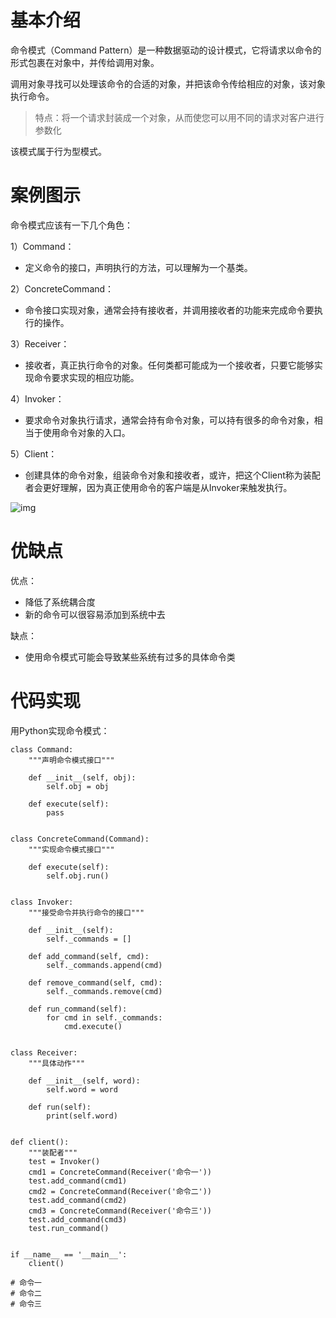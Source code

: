 # 基本介绍

命令模式（Command Pattern）是一种数据驱动的设计模式，它将请求以命令的形式包裹在对象中，并传给调用对象。

调用对象寻找可以处理该命令的合适的对象，并把该命令传给相应的对象，该对象执行命令。

> 特点：将一个请求封装成一个对象，从而使您可以用不同的请求对客户进行参数化

该模式属于行为型模式。

# 案例图示

命令模式应该有一下几个角色：

1）Command：

- 定义命令的接口，声明执行的方法，可以理解为一个基类。

2）ConcreteCommand：

- 命令接口实现对象，通常会持有接收者，并调用接收者的功能来完成命令要执行的操作。

3）Receiver：

- 接收者，真正执行命令的对象。任何类都可能成为一个接收者，只要它能够实现命令要求实现的相应功能。

4）Invoker：

- 要求命令对象执行请求，通常会持有命令对象，可以持有很多的命令对象，相当于使用命令对象的入口。

5）Client：

- 创建具体的命令对象，组装命令对象和接收者，或许，把这个Client称为装配者会更好理解，因为真正使用命令的客户端是从Invoker来触发执行。

![img](https://images-1302522496.cos.ap-nanjing.myqcloud.com/img/commanduml.jpg)



# 优缺点

优点：

- 降低了系统耦合度
- 新的命令可以很容易添加到系统中去

缺点：

- 使用命令模式可能会导致某些系统有过多的具体命令类



# 代码实现

用Python实现命令模式：

```
class Command:
    """声明命令模式接口"""

    def __init__(self, obj):
        self.obj = obj

    def execute(self):
        pass


class ConcreteCommand(Command):
    """实现命令模式接口"""

    def execute(self):
        self.obj.run()


class Invoker:
    """接受命令并执行命令的接口"""

    def __init__(self):
        self._commands = []

    def add_command(self, cmd):
        self._commands.append(cmd)

    def remove_command(self, cmd):
        self._commands.remove(cmd)

    def run_command(self):
        for cmd in self._commands:
            cmd.execute()


class Receiver:
    """具体动作"""

    def __init__(self, word):
        self.word = word

    def run(self):
        print(self.word)


def client():
    """装配者"""
    test = Invoker()
    cmd1 = ConcreteCommand(Receiver('命令一'))
    test.add_command(cmd1)
    cmd2 = ConcreteCommand(Receiver('命令二'))
    test.add_command(cmd2)
    cmd3 = ConcreteCommand(Receiver('命令三'))
    test.add_command(cmd3)
    test.run_command()


if __name__ == '__main__':
    client()

# 命令一
# 命令二
# 命令三
```